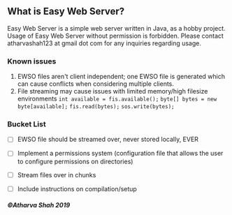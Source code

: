 ## What is Easy Web Server?
Easy Web Server is a simple web server written in Java, as a hobby project. Usage of Easy Web Server without permission is forbidden. Please contact atharvashah123 at gmail dot com for any inquiries regarding usage.

### Known issues
1. EWSO files aren't client independent; one EWSO file is generated which can cause conflicts when considering multiple clients.
2. File streaming may cause issues with limited memory/high filesize environments
`int available = fis.available();`
`byte[] bytes = new byte[available];`
`fis.read(bytes);`
`sos.write(bytes);`

### Bucket List

 - [ ] EWSO file should be streamed over, never stored locally, EVER
 - [ ] Implement a permissions system (configuration file that allows the user to configure permissions on directories)
 - [ ] Stream files over in chunks
 - [ ] Include instructions on compilation/setup


#####  &copy;Atharva Shah 2019